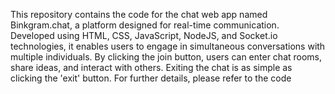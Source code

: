 This repository contains the code for the chat web app named Binkgram.chat, a platform designed for real-time communication. Developed using HTML, CSS, JavaScript, NodeJS, and Socket.io technologies, it enables users to engage in simultaneous conversations with multiple individuals. By clicking the join button, users can enter chat rooms, share ideas, and interact with others. Exiting the chat is as simple as clicking the 'exit' button. For further details, please refer to the code

